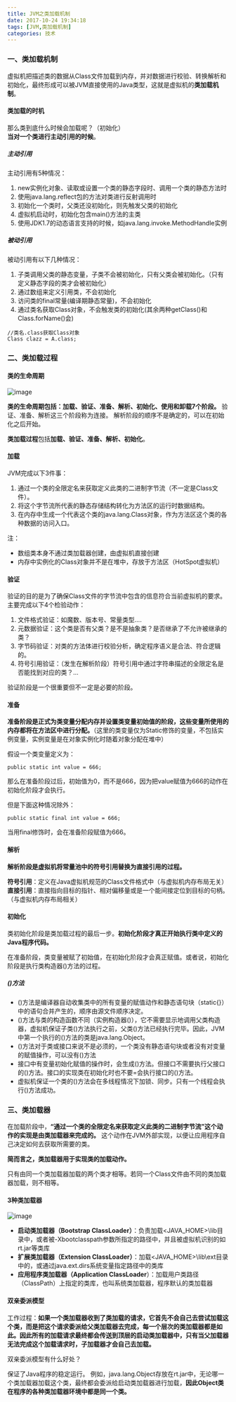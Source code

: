 ```yaml
---
title: JVM之类加载机制
date: 2017-10-24 19:34:18
tags: [JVM,类加载机制]
categories: 技术
---
```


### 一、类加载机制

虚拟机把描述类的数据从Class文件加载到内存，并对数据进行校验、转换解析和初始化，最终形成可以被JVM直接使用的Java类型，这就是虚拟机的**类加载机制**。

#### 类加载的时机
那么类到底什么时候会加载呢？（初始化）  
**当对一个类进行主动引用的时候**。
##### 主动引用
主动引用有5种情况：
1. new实例化对象、读取或设置一个类的静态字段时、调用一个类的静态方法时
2. 使用java.lang.reflect包的方法对类进行反射调用时
3. 初始化一个类时，父类还没初始化，则先触发父类的初始化
4. 虚拟机启动时，初始化包含main()方法的主类
5. 使用JDK1.7的动态语言支持的时候，如java.lang.invoke.MethodHandle实例

##### 被动引用
被动引用有以下几种情况：
1. 子类调用父类的静态变量，子类不会被初始化，只有父类会被初始化。（只有定义静态字段的类才会被初始化）
2. 通过数组来定义引用类，不会初始化
3. 访问类的final常量(编译期静态常量)，不会初始化
4. 通过类名获取Class对象，不会触发类的初始化(其余两种getClass()和Class.forName()会)
```
//类名.class获取Class对象
Class clazz = A.class;
```

### 二、类加载过程

#### 类的生命周期 

![image](http://osuskkx7k.bkt.clouddn.com/%E7%B1%BB%E7%9A%84%E7%94%9F%E5%91%BD%E5%91%A8%E6%9C%9F2.jpg.png)


**类的生命周期包括：加载、验证、准备、解析、初始化、使用和卸载7个阶段。** 验证、准备、解析这三个阶段称为连接。
解析阶段的顺序不是确定的，可以在初始化之后开始。

**类加载过程**包括**加载、验证、准备、解析、初始化**。
#### 加载  
JVM完成以下3件事：
1. 通过一个类的全限定名来获取定义此类的二进制字节流（不一定是Class文件）。
2. 将这个字节流所代表的静态存储结构转化为方法区的运行时数据结构。
3. 在内存中生成一个代表这个类的java.lang.Class对象，作为方法区这个类的各种数据的访问入口。


注：
- 数组类本身不通过类加载器创建，由虚拟机直接创建
- 内存中实例化的Class对象并不是在堆中，存放于方法区（HotSpot虚拟机）
#### 验证  
验证的目的是为了确保Class文件的字节流中包含的信息符合当前虚拟机的要求。
主要完成以下4个检验动作：
1. 文件格式验证：如魔数、版本号、常量类型....
2. 元数据验证：这个类是否有父类？是不是抽象类？是否继承了不允许被继承的类？
3. 字节码验证：对类的方法体进行校验分析，确定程序语义是合法、符合逻辑的。
4. 符号引用验证：（发生在解析阶段）符号引用中通过字符串描述的全限定名是否能找到对应的类？...

验证阶段是一个很重要但不一定是必要的阶段。

#### 准备  
**准备阶段是正式为类变量分配内存并设置类变量初始值的阶段，这些变量所使用的内存都将在方法区中进行分配。**（这里的类变量仅为Static修饰的变量，不包括实例变量，实例变量是在对象实例化时随着对象分配在堆中）

假设一个类变量定义为：
```
public static int value = 666;
```
那么在准备阶段过后，初始值为0，而不是666，因为把value赋值为666的动作在初始化阶段才会执行。

但是下面这种情况除外：

```
public static final int value = 666;
```
当用final修饰时，会在准备阶段赋值为666。

#### 解析
**解析阶段是虚拟机将常量池中的符号引用替换为直接引用的过程。**  

**符号引用**：定义在Java虚拟机规范的Class文件格式中（与虚拟机内存布局无关）  
**直接引用**：直接指向目标的指针、相对偏移量或是一个能间接定位到目标的句柄。（与虚拟机内存布局相关）

#### 初始化
类初始化阶段是类加载过程的最后一步。**初始化阶段才真正开始执行类中定义的Java程序代码。**

在准备阶段，类变量被赋了初始值，在初始化阶段才会真正赋值。或者说，初始化阶段是执行类构造器<clinit>()方法的过程。

##### <clinit>()方法
- <clinit>()方法是编译器自动收集类中的所有变量的赋值动作和静态语句块（static{}）中的语句合并产生的，顺序由源文件顺序决定。
- <clinit>()方法与类的构造函数不同（实例构造器<init>()），它不需要显示地调用父类构造器，虚拟机保证子类<clinit>()方法执行之前，父类<clinit>()方法已经执行完毕。因此，JVM中第一个执行的<clinit>()方法的类是java.lang.Object。
- <clinit>()方法对于类或接口来说不是必须的，一个类没有静态语句块或者没有对变量的赋值操作，可以没有<clinit>()方法
- 接口中有变量初始化赋值的操作时，会生成<clinit>()方法。但接口不需要执行父接口的<clinit>()方法。接口的实现类在初始化时也不要=会执行接口的<clinit>()方法。
- 虚拟机保证一个类的<clinit>()方法会在多线程情况下加锁、同步。只有一个线程会执行<clinit>()方法成功。

### 三、类加载器

在加载阶段中，**“通过一个类的全限定名来获取定义此类的二进制字节流”这个动作的实现是由类加载器来完成的。**
这个动作在JVM外部实现，以便让应用程序自己决定如何去获取所需要的类。

**简而言之，类加载器用于实现类的加载动作。**

只有由同一个类加载器加载的两个类才相等。若同一个Class文件由不同的类加载器加载，则不相等。


#### 3种类加载器

![image](http://osuskkx7k.bkt.clouddn.com/%E7%B1%BB%E5%8A%A0%E8%BD%BD%E5%99%A8.png)

- **启动类加载器（Bootstrap ClassLoader）**：负责加载<JAVA_HOME>\lib目录中，或者被-Xbootclasspath参数所指定的路径中，并且被虚拟机识别的如rt.jar等类库
- **扩展类加载器（Extension ClassLoader）**：加载<JAVA_HOME>\lib\ext目录中的，或通过java.ext.dirs系统变量指定路径中的类库
- **应用程序类加载器（Application ClassLoader**）：加载用户类路径（ClassPath）上指定的类库，也叫系统类加载器，程序默认的类加载器

#### 双亲委派模型

工作过程：**如果一个类加载器收到了类加载的请求，它首先不会自己去尝试加载这个类，而是把这个请求委派给父类加载器去完成，每一个层次的类加载器都是如此。因此所有的加载请求最终都会传送到顶层的启动类加载器中，只有当父加载器无法完成这个加载请求时，子加载器才会自己去加载。**


双亲委派模型有什么好处？  

保证了Java程序的稳定运行。
例如，java.lang.Object存放在rt.jar中，无论哪一个类加载器加载这个类，最终都会委派给启动类加载器进行加载，**因此Object类在程序的各种类加载器环境中都是同一个类。**




